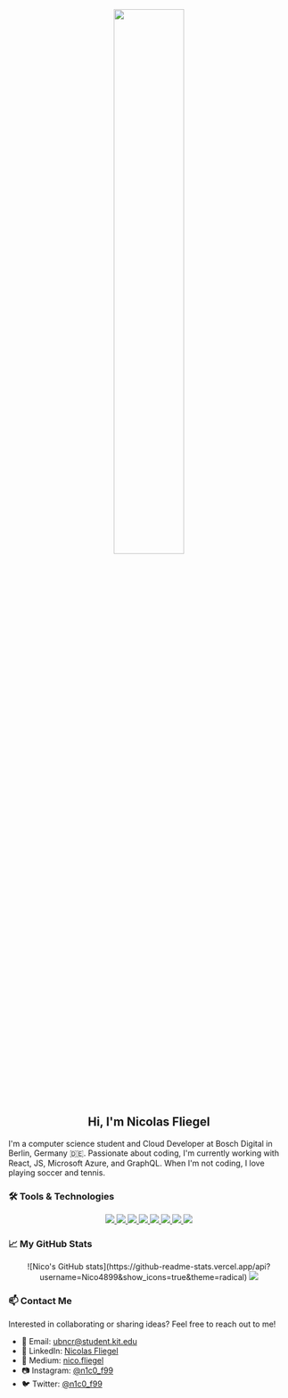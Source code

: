 <div align="center">
  <img src="https://www.wallpaperup.com/uploads/wallpapers/2015/07/26/763385/9a82dcaefabcd4470d587987f7b97e24.jpg" width="50%" height="50%" />
  <h2>Hi, I'm Nicolas Fliegel</h2>
</div>

I'm a computer science student and Cloud Developer at Bosch Digital in Berlin, Germany 🇩🇪. Passionate about coding, I'm currently working with React, JS, Microsoft Azure, and GraphQL. When I'm not coding, I love playing soccer and tennis.

### 🛠️ Tools & Technologies
<div align="center">
  <!-- React -->
  <a href="https://reactjs.org">
    <img src="https://img.shields.io/badge/React-61DAFB?style=for-the-badge&labelColor=20232A&logoColor=61DAFB&logo=react"> 
  </a>
  <!-- Sass -->
  <a href="https://sass-lang.com">
    <img src="https://img.shields.io/badge/Sass-CC6699?style=for-the-badge&labelColor=be3f80&logoColor=ffffff&logo=sass"> 
  </a>
  <!-- Python -->
  <a href="https://www.python.org"> 
    <img src="https://img.shields.io/badge/Python-3776AB?style=for-the-badge&labelColor=FFD43B&logoColor=3776AB&logo=python">
  </a>
  <!-- JavaScript -->
  <a href="https://en.wikipedia.org/wiki/JavaScript">
    <img src="https://img.shields.io/badge/JavaScript-F7DF1E?style=for-the-badge&labelColor=ffffff&logoColor=F7DF1E&logo=javascript">
  </a>
  <!-- Angular -->
  <a href="https://angular.io">
    <img src="https://img.shields.io/badge/Angular-DD0031?style=for-the-badge&labelColor=ffffff&logoColor=DD0031&logo=angular">
  </a>
  <!-- Next.js -->
  <a href="https://nextjs.org">
    <img src="https://img.shields.io/badge/Next.js-ffffff?style=for-the-badge&labelColor=ffffff&logoColor=000000&logo=next-dot-js">
  </a>
  <!-- Docker -->
  <a href="https://www.docker.com">
    <img src="https://img.shields.io/badge/Docker-2496ED?style=for-the-badge&labelColor=369cee&logoColor=ffffff&logo=docker">
  </a>
  <!-- Auth0 -->
  <a href="https://auth0.com/">
    <img src="https://img.shields.io/badge/Auth0-EB5424?style=for-the-badge&labelColor=000000&logoColor=EB5424&logo=auth0">
  </a>
</div>

### 📈 My GitHub Stats

<div align="center">
  <!--
  <a href="https://leetcode.com/nicolas_fliegel/">
    <img src="https://leetcard.jacoblin.cool/nicolas_fliegel?theme=light&font=Sunflower" />
  </a>
  -->
  ![Nico's GitHub stats](https://github-readme-stats.vercel.app/api?username=Nico4899&show_icons=true&theme=radical)
  
  <a href="https://github.com/Nico4899">
    <img src="https://github-readme-stats.vercel.app/api/top-langs/?username=Nico4899" />
  </a>
</div>

### 📫 Contact Me

Interested in collaborating or sharing ideas? Feel free to reach out to me!

- 📧 Email: [ubncr@student.kit.edu](mailto:ubncr@student.kit.edu)
- 💼 LinkedIn: [Nicolas Fliegel](https://www.linkedin.com/in/nicolas-fliegel/)
- 📝 Medium: [nico.fliegel](https://medium.com/@nico.fliegel)
- 📷 Instagram: [@n1c0_f99](https://www.instagram.com/n1c0_f99/)
- 🐦 Twitter: [@n1c0_f99](https://twitter.com/n1c0_f99)
